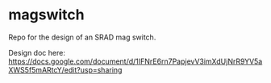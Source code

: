 # magswitch
Repo for the design of an SRAD mag switch.

Design doc here: https://docs.google.com/document/d/1IFNrE6rn7PapjevV3imXdUjNrR9YV5aXWS5f5mARtcY/edit?usp=sharing